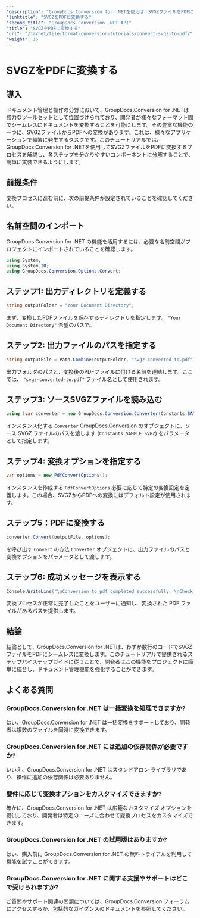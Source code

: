 ```yaml
---
"description": "GroupDocs.Conversion for .NETを使えば、SVGZファイルをPDFに簡単に変換できます。ステップバイステップのチュートリアルで、シームレスなドキュメント管理機能を体験してください。"
"linktitle": "SVGZをPDFに変換する"
"second_title": "GroupDocs.Conversion .NET API"
"title": "SVGZをPDFに変換する"
"url": "/ja/net/file-format-conversion-tutorials/convert-svgz-to-pdf/"
"weight": 16
---
```


# SVGZをPDFに変換する

## 導入
ドキュメント管理と操作の分野において、GroupDocs.Conversion for .NETは強力なツールセットとして位置づけられており、開発者が様々なフォーマット間でシームレスにドキュメントを変換することを可能にします。その豊富な機能の一つに、SVGZファイルからPDFへの変換があります。これは、様々なアプリケーションで頻繁に発生するタスクです。このチュートリアルでは、GroupDocs.Conversion for .NETを使用してSVGZファイルをPDFに変換するプロセスを解説し、各ステップを分かりやすいコンポーネントに分解することで、簡単に実装できるようにします。
## 前提条件
変換プロセスに進む前に、次の前提条件が設定されていることを確認してください。

## 名前空間のインポート
GroupDocs.Conversion for .NET の機能を活用するには、必要な名前空間がプロジェクトにインポートされていることを確認します。
```csharp
using System;
using System.IO;
using GroupDocs.Conversion.Options.Convert;
```

## ステップ1: 出力ディレクトリを定義する
```csharp
string outputFolder = "Your Document Directory";
```
まず、変換したPDFファイルを保存するディレクトリを指定します。 `"Your Document Directory"` 希望のパスで。
## ステップ2: 出力ファイルのパスを指定する
```csharp
string outputFile = Path.Combine(outputFolder, "svgz-converted-to.pdf");
```
出力フォルダのパスと、変換後のPDFファイルに付ける名前を連結します。ここでは、 `"svgz-converted-to.pdf"` ファイル名として使用されます。
## ステップ3: ソースSVGZファイルを読み込む
```csharp
using (var converter = new GroupDocs.Conversion.Converter(Constants.SAMPLE_SVGZ))
```
インスタンス化する `Converter` GroupDocs.Conversion のオブジェクトに、ソース SVGZ ファイルのパスを渡します (`Constants.SAMPLE_SVGZ`) をパラメータとして指定します。
## ステップ4: 変換オプションを指定する
```csharp
var options = new PdfConvertOptions();
```
インスタンスを作成する `PdfConvertOptions` 必要に応じて特定の変換設定を定義します。この場合、SVGZからPDFへの変換にはデフォルト設定が使用されます。
## ステップ5：PDFに変換する
```csharp
converter.Convert(outputFile, options);
```
を呼び出す `Convert` の方法 `Converter` オブジェクトに、出力ファイルのパスと変換オプションをパラメータとして渡します。
## ステップ6: 成功メッセージを表示する
```csharp
Console.WriteLine("\nConversion to pdf completed successfully. \nCheck output in {0}", outputFolder);
```
変換プロセスが正常に完了したことをユーザーに通知し、変換された PDF ファイルがあるパスを提供します。

## 結論
結論として、GroupDocs.Conversion for .NETは、わずか数行のコードでSVGZファイルをPDFにシームレスに変換します。このチュートリアルで提供されるステップバイステップガイドに従うことで、開発者はこの機能をプロジェクトに簡単に統合し、ドキュメント管理機能を強化することができます。
## よくある質問
### GroupDocs.Conversion for .NET は一括変換を処理できますか?
はい、GroupDocs.Conversion for .NET は一括変換をサポートしており、開発者は複数のファイルを同時に変換できます。
### GroupDocs.Conversion for .NET には追加の依存関係が必要ですか?
いいえ、GroupDocs.Conversion for .NET はスタンドアロン ライブラリであり、操作に追加の依存関係は必要ありません。
### 要件に応じて変換オプションをカスタマイズできますか?
確かに、GroupDocs.Conversion for .NET は広範なカスタマイズ オプションを提供しており、開発者は特定のニーズに合わせて変換プロセスをカスタマイズできます。
### GroupDocs.Conversion for .NET の試用版はありますか?
はい、購入前に GroupDocs.Conversion for .NET の無料トライアルを利用して機能を試すことができます。
### GroupDocs.Conversion for .NET に関する支援やサポートはどこで受けられますか?
ご質問やサポート関連の問題については、GroupDocs.Conversion フォーラムにアクセスするか、包括的なガイダンスのドキュメントを参照してください。